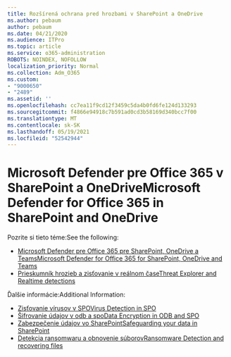 ```yaml
---
title: Rozšírená ochrana pred hrozbami v SharePoint a OneDrive
ms.author: pebaum
author: pebaum
ms.date: 04/21/2020
ms.audience: ITPro
ms.topic: article
ms.service: o365-administration
ROBOTS: NOINDEX, NOFOLLOW
localization_priority: Normal
ms.collection: Adm_O365
ms.custom:
- "9000650"
- "2489"
ms.assetid: ''
ms.openlocfilehash: cc7ea11f9cd12f3459c5da4b0fd6fe124d133293
ms.sourcegitcommit: f4866e94918c7b591ad0cd3b58169d340bcc7f00
ms.translationtype: MT
ms.contentlocale: sk-SK
ms.lasthandoff: 05/19/2021
ms.locfileid: "52542944"
---
```

# <a name="microsoft-defender-for-office-365-in-sharepoint-and-onedrive"></a><span data-ttu-id="b9623-102">Microsoft Defender pre Office 365 v SharePoint a OneDrive</span><span class="sxs-lookup"><span data-stu-id="b9623-102">Microsoft Defender for Office 365 in SharePoint and OneDrive</span></span>

<span data-ttu-id="b9623-103">Pozrite si tieto téme:</span><span class="sxs-lookup"><span data-stu-id="b9623-103">See the following:</span></span>
- [<span data-ttu-id="b9623-104">Microsoft Defender pre Office 365 pre SharePoint, OneDrive a Teams</span><span class="sxs-lookup"><span data-stu-id="b9623-104">Microsoft Defender for Office 365 for SharePoint, OneDrive and Teams</span></span>](/microsoft-365/security/office-365-security/atp-for-spo-odb-and-teams)
- [<span data-ttu-id="b9623-105">Prieskumník hrozieb a zisťovanie v reálnom čase</span><span class="sxs-lookup"><span data-stu-id="b9623-105">Threat Explorer and Realtime detections</span></span>](/microsoft-365/security/office-365-security/threat-explorer-views)


<span data-ttu-id="b9623-106">Ďalšie informácie:</span><span class="sxs-lookup"><span data-stu-id="b9623-106">Additional Information:</span></span>

- [<span data-ttu-id="b9623-107">Zisťovanie vírusov v SPO</span><span class="sxs-lookup"><span data-stu-id="b9623-107">Virus Detection in SPO</span></span>](/microsoft-365/security/office-365-security/virus-detection-in-spo)</br>
- [<span data-ttu-id="b9623-108">Šifrovanie údajov v odb a spo</span><span class="sxs-lookup"><span data-stu-id="b9623-108">Data Encryption in ODB and SPO</span></span>](/microsoft-365/compliance/data-encryption-in-odb-and-spo)</br>
- [<span data-ttu-id="b9623-109">Zabezpečenie údajov vo SharePoint</span><span class="sxs-lookup"><span data-stu-id="b9623-109">Safeguarding your data in SharePoint</span></span>](/sharepoint/safeguarding-your-data)</br>
- [<span data-ttu-id="b9623-110">Detekcia ransomwaru a obnovenie súborov</span><span class="sxs-lookup"><span data-stu-id="b9623-110">Ransomware Detection and recovering files</span></span>](https://support.office.com/article/Ransomware-detection-and-recovering-your-files-0d90ec50-6bfd-40f4-acc7-b8c12c73637f)